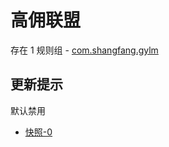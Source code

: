 # 高佣联盟

存在 1 规则组 - [com.shangfang.gylm](/src/apps/com.shangfang.gylm.ts)

## 更新提示

默认禁用

- [快照-0](https://i.gkd.li/import/13643599)
